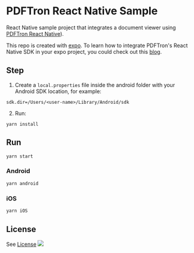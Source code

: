 # PDFTron React Native Sample

React Native sample project that integrates a document viewer using [PDFTron React Native](https://github.com/PDFTron/pdftron-react-native)).

This repo is created with [expo](https://expo.io/). To learn how to integrate PDFTron's React Native SDK in your expo project, you could check out this [blog](https://www.pdftron.com/blog/mobile/react-and-react-native-pdf-viewers/).

## Step

1. Create a `local.properties` file inside the android folder with your Android SDK location, for example:

```
sdk.dir=/Users/<user-name>/Library/Android/sdk
```

2. Run:

```
yarn install
```


## Run

```
yarn start
```

### Android

```
yarn android
```

### iOS

```
yarn iOS
```


## License
See [License](./LICENSE)
![](https://onepixel.pdftron.com/react-native-sample)